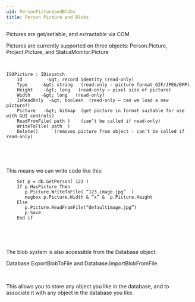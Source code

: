 ```yaml
---
uid: PersonPictureandBlobs
title: Person Picture and Blobs
---
```


Pictures are get/set’able, and extractable via COM

Pictures are currently supported on three objects: <see cref="IPerson.Picture">Person.Picture</see>, <see cref="IProject.Picture">Project.Picture</see>, and <see cref="IStatusMonitor.Picture">StatusMonitor.Picture</see>

 

```
ISOPicture : IDispatch
    Id         -&gt; record identity (read-only)
    Type     -&gt; string   (read-only - picture format GIF/JPEG/BMP)
    Height    -&gt; long   (read-only – pixel size of picture)
    Width    -&gt; long   (read-only)
    IsReadOnly  -&gt; boolean  (read-only – can we load a new picture?)
    Picture   -&gt; bitmap  (get picture in format suitable for use with GUI controls)
    ReadFromFile( path )    (can’t be called if read-only)
    WriteToFile( path  )
    Delete()      (removes picture from object - can’t be called if read-only)
```
 

 

This means we can write code like this:

```
    Set p = db.GetPerson( 123 )
    If p.HasPicture Then
       p.Picture.WriteToFile( “123.image.jpg”  )
       msgbox p.Picture.Width & ”x” &  p.Picture.Height
    Else
       p.Picture.ReadFromFile(“defaultimage.jpg”)
       p.Save
    End if
```
 

 

The blob system is also accessible from the Database object:

<see cref="Database.ExportBlobToFile">Database.ExportBlobToFile</see> and <see cref="Database.ImportBlobFromFile">Database.ImportBlobFromFile</see>

 

This allows you to store any object you like in the database, and to associate it with any object in the database you like.